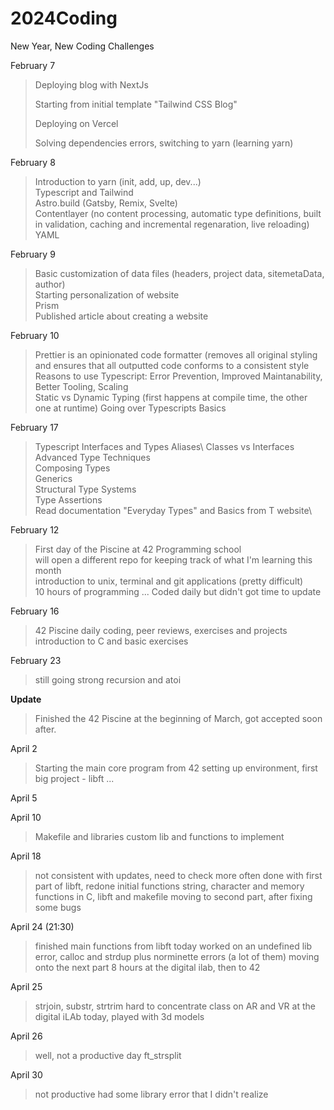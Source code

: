 # 2024Coding
New Year, New Coding Challenges

February 7
> Deploying blog with NextJs
> 
> Starting from initial template "Tailwind CSS Blog"
> 
> Deploying on Vercel
> 
> Solving dependencies errors, switching to yarn (learning yarn)

February 8
> Introduction to yarn (init, add, up, dev...)\
> Typescript and Tailwind\
> Astro.build (Gatsby, Remix, Svelte)\
> Contentlayer (no content processing, automatic type definitions, built in validation, caching and incremental regenaration, live reloading)\
> YAML

February 9 
> Basic customization of data files (headers, project data, sitemetaData, author)\
> Starting personalization of website\
> Prism\
> Published article about creating a website

February 10
> Prettier is an opinionated code formatter (removes all original styling and ensures that all outputted code conforms to a consistent style\
> Reasons to use Typescript: Error Prevention, Improved Maintanability, Better Tooling, Scaling\
> Static vs Dynamic Typing (first happens at compile time, the other one at runtime)
> Going over Typescripts Basics

February 17
> Typescript Interfaces and Types Aliases\\
> Classes vs Interfaces\
> Advanced Type Techniques\
> Composing Types\
> Generics\
> Structural Type Systems\
> Type Assertions\
> Read documentation "Everyday Types" and Basics from T website\

February 12
> First day of the Piscine at 42 Programming school\
> will open a different repo for keeping track of what I'm learning this month\
> introduction to unix, terminal and git applications (pretty difficult)\
> 10 hours of programming
...
Coded daily but didn't got time to update

February 16
> 42 Piscine
> daily coding, peer reviews, exercises and projects
> introduction to C and basic exercises

February 23
> still going strong
> recursion and atoi

<b>Update</b>
> Finished the 42 Piscine at the beginning of March, got accepted soon after.

April 2
> Starting the main core program from 42 
> setting up environment, first big project - libft
...

April 5
>

April 10
> Makefile and libraries
> custom lib and functions to implement

April 18
> not consistent with updates, need to check more often
> done with first part of libft, redone initial functions
> string, character and memory functions in C, libft and makefile
> moving to second part, after fixing some bugs

April 24 (21:30)
> finished main functions from libft
> today worked on an undefined lib error, calloc and strdup plus norminette errors (a lot of them)
> moving onto the next part
> 8 hours at the digital ilab, then to 42

April 25 
> strjoin, substr, strtrim
> hard to concentrate
> class on AR and VR at the digital iLAb today, played with 3d models

April 26
> well, not a productive day
> ft_strsplit

April 30
> not productive
> had some library error that I didn't realize


